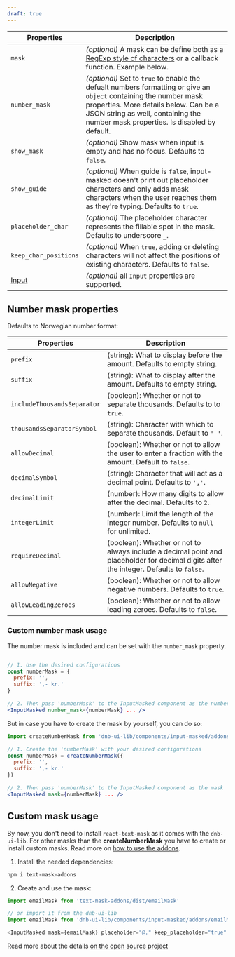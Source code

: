 ```yaml
---
draft: true
---
```


| Properties                                      | Description                                                                                                                                                                                                                                     |
| ----------------------------------------------- | ----------------------------------------------------------------------------------------------------------------------------------------------------------------------------------------------------------------------------------------------- |
| `mask`                                          | _(optional)_ A mask can be define both as a [RegExp style of characters](https://github.com/text-mask/text-mask/blob/master/componentDocumentation.md#readme) or a callback function. Example below.                                            |
| `number_mask`                                   | _(optional)_ Set to `true` to enable the defualt numbers formatting or give an `object` containing the number mask properties. More details below. Can be a JSON string as well, containing the number mask properties. Is disabled by default. |
| `show_mask`                                     | _(optional)_ Show mask when input is empty and has no focus. Defaults to `false`.                                                                                                                                                               |
| `show_guide`                                    | _(optional)_ When guide is `false`, input-masked doesn't print out placeholder characters and only adds mask characters when the user reaches them as they're typing. Defaults to `true`.                                                       |
| `placeholder_char`                              | _(optional)_ The placeholder character represents the fillable spot in the mask. Defaults to underscore `_`.                                                                                                                                    |
| `keep_char_positions`                           | _(optional)_ When `true`, adding or deleting characters will not affect the positions of existing characters. Defaults to `false`.                                                                                                              |
| [Input](/uilib/components/input#tab-properties) | _(optional)_ all `Input` properties are supported.                                                                                                                                                                                              |

## Number mask properties

Defaults to Norwegian number format:

| Properties                  | Description                                                                                                                            |
| --------------------------- | -------------------------------------------------------------------------------------------------------------------------------------- |
| `prefix`                    | (string): What to display before the amount. Defaults to empty string.                                                                 |
| `suffix`                    | (string): What to display after the amount. Defaults to empty string.                                                                  |
| `includeThousandsSeparator` | (boolean): Whether or not to separate thousands. Defaults to to `true`.                                                                |
| `thousandsSeparatorSymbol`  | (string): Character with which to separate thousands. Default to `' '`.                                                                |
| `allowDecimal`              | (boolean): Whether or not to allow the user to enter a fraction with the amount. Default to `false`.                                   |
| `decimalSymbol`             | (string): Character that will act as a decimal point. Defaults to `','`.                                                               |
| `decimalLimit`              | (number): How many digits to allow after the decimal. Defaults to `2`.                                                                 |
| `integerLimit`              | (number): Limit the length of the integer number. Defaults to `null` for unlimited.                                                    |
| `requireDecimal`            | (boolean): Whether or not to always include a decimal point and placeholder for decimal digits after the integer. Defaults to `false`. |
| `allowNegative`             | (boolean): Whether or not to allow negative numbers. Defaults to `true`.                                                               |
| `allowLeadingZeroes`        | (boolean): Whether or not to allow leading zeroes. Defaults to `false`.                                                                |

### Custom number mask usage

The number mask is included and can be set with the `number_mask` property.

```jsx

// 1. Use the desired configurations
const numberMask = {
  prefix: '',
  suffix: ',- kr.'
}

// 2. Then pass 'numberMask' to the InputMasked component as the number_mask
<InputMasked number_mask={numberMask} ... />
```

But in case you have to create the mask by yourself, you can do so:

```jsx
import createNumberMask from 'dnb-ui-lib/components/input-masked/addons/createNumberMask'

// 1. Create the 'numberMask' with your desired configurations
const numberMask = createNumberMask({
  prefix: '',
  suffix: ',- kr.'
})

// 2. Then pass 'numberMask' to the InputMasked component as the mask
<InputMasked mask={numberMask} ... />
```

## Custom mask usage

By now, you don't need to install `react-text-mask` as it comes with the `dnb-ui-lib`. For other masks than the **createNumberMask** you have to create or install custom masks. Read more on [how to use the addons](https://github.com/text-mask/text-mask/blob/master/addons/README.md).

1. Install the needed dependencies:

```bash
npm i text-mask-addons
```

2. Create and use the mask:

```js
import emailMask from 'text-mask-addons/dist/emailMask'

// or import it from the dnb-ui-lib
import emailMask from 'dnb-ui-lib/components/input-masked/addons/emailMask'

<InputMasked mask={emailMask} placeholder="@." keep_placeholder="true" ... />
```

Read more about the details [on the open source project](https://github.com/text-mask/text-mask)
